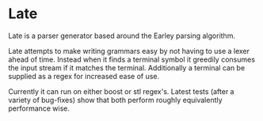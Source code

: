 # Late
Late is a parser generator based around the Earley parsing algorithm.

Late attempts to make writing grammars easy by not having to use a lexer ahead of time. Instead when it finds a terminal symbol it greedily consumes the input stream if it matches the terminal. Additionally a terminal can be supplied as a regex for increased ease of use. 

Currently it can run on either boost or stl regex's. Latest tests (after a variety of bug-fixes) show that both perform roughly equivalently performance wise.
